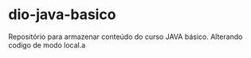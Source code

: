 # dio-java-basico
Repositório para armazenar conteúdo do curso JAVA básico.
Alterando codigo de modo local.a